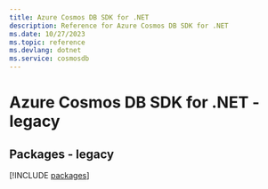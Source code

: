 ```yaml
---
title: Azure Cosmos DB SDK for .NET
description: Reference for Azure Cosmos DB SDK for .NET
ms.date: 10/27/2023
ms.topic: reference
ms.devlang: dotnet
ms.service: cosmosdb
---
```

# Azure Cosmos DB SDK for .NET - legacy
## Packages - legacy
[!INCLUDE [packages](cosmos-db-index.md)]